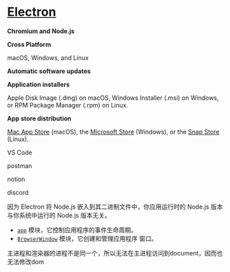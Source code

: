 # [Electron](https://www.electronjs.org/)

**Chromium and Node.js**

**Cross Platform**

macOS, Windows, and Linux

**Automatic software updates**

**Application installers**

Apple Disk Image (.dmg) on macOS, Windows Installer (.msi) on Windows, or RPM Package Manager (.rpm) on Linux.

**App store distribution**

[Mac App Store](https://www.apple.com/ca/osx/apps/app-store/index.html) (macOS), the [Microsoft Store](https://www.microsoft.com/en-ca/store/apps/windows) (Windows), or the [Snap Store](https://snapcraft.io/store) (Linux).

VS Code

postman

notion

discord

因为 Electron 将 Node.js 嵌入到其二进制文件中，你应用运行时的 Node.js 版本与你系统中运行的 Node.js 版本无关。

* [`app`](https://www.electronjs.org/zh/docs/latest/api/app) 模块，它控制应用程序的事件生命周期。
* [`BrowserWindow`](https://www.electronjs.org/zh/docs/latest/api/browser-window) 模块，它创建和管理应用程序 窗口。

主进程和渲染器的进程不是同一个，所以无法在主进程访问到document，因而也无法修改dom

